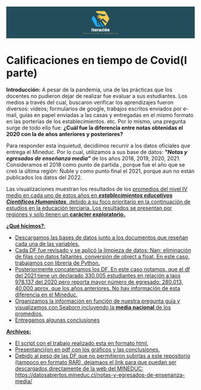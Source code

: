 ![Logo](https://github.com/Iteracion2023/Calificaciones-en-Tiempo-de-Covid-I-parte-/blob/main/LinkedIn%20Cover%20Photo.png)


<h1>Calificaciones en tiempo de Covid(I parte)</h1>

**Introducción:** A pesar de la pandemia, una de las prácticas que los docentes no pudieron dejar de realizar fue evaluar a sus estudiantes. Los medios a través del cual, buscaron verificar los aprendizajes fueron diversos: videos; formularios de google, trabajos escritos enviados por e-mail, guías en papel enviadas a las casas y entregadas en el mismo formato en las porterías de los establecimientos. etc. Por lo mismo, una pregunta surge de todo ello fue: **¿Cuál fue la diferencia entre notas obtenidas el 2020 con la de años anteriores y posteriores?**

Para responder esta inquietud, decidimos recurrir a los datos oficiales que entrega el Mineduc. Por lo cual, utilizamos a sus  base de datos: **<i>"Notas y egresados de enseñanza media"</i>** de los años 2018, 2019, 2020, 2021. Consideramos el 2018 como punto de partida , porque fue el año que se creó la última región: Ñuble y como punto final el 2021, porque aun no están publicados los datos del 2022.

Las visualizaciones muestran los resultados de los <u>promedios del nivel IV medio en cada uno de estos años en **<i>establecimientos educativos Científicos Humanistas</i>**, debido a su foco prioritario en la continuación de estudios en la educación terciaria. Los resultados se presentan por regiones y solo tienen un **carácter exploratorio.**

**¿Qué hicimos?**:
- Descargamos las bases de datos junto a los documentos que reseñan cada una de las variables. 
- Cada DF fue revisado y se aplicó la limpieza de datos: Nan; eliminación de filas con datos faltantes, conversión de object a float. En este caso, trabajamos con librería de Python. 
- Posteriormente concatenamos los DF. En este caso notamos, que el df del 2021 tiene un declarado 330.005 estudiantes en relación a laos 978.137 del 2020 pero reporta mayor número de egresado: 280.013, 40.000 aprox. que los años anteriores. No hay información de esta diferencia en el Mineduc. 
- Organizamos la información en función de nuestra pregunta guía y visualizamos con Seaborn incluyendo la **media nacional** de los promedios. 
- Entregamos algunas conclusiones

**Archivos:**
  - El script con el trabajo realizado esta en formato html.
  - Presentanci{on en pdf con los gráficos y las conclusiones.
  - Debido al peso de las DF que no permitieron subirlas a este repositorio (tampoco en formato RAR), dejamaos el link para que puedan ser descargados directamente de la web del MINEDUC: https://datosabiertos.mineduc.cl/notas-y-egresados-de-ensenanza-media/
